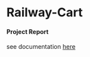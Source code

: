 # Railway-Cart

#### Project Report
see documentation [here](https://github.com/RichaaM/Railway-Cart/blob/main/V8G%20Final%20Report.pdf)
